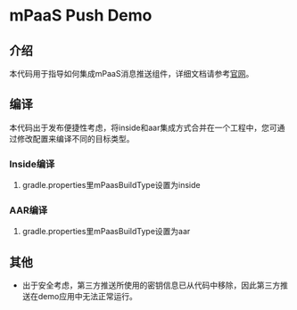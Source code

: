 # mPaaS Push Demo

## 介绍

本代码用于指导如何集成mPaaS消息推送组件，详细文档请参考[官网](https://help.aliyun.com/document_detail/49586.html?spm=a2c4g.11186623.6.723.4b81597e7XsxwJ)。


## 编译

本代码出于发布便捷性考虑，将inside和aar集成方式合并在一个工程中，您可通过修改配置来编译不同的目标类型。

### Inside编译
1. gradle.properties里mPaasBuildType设置为inside

### AAR编译
1. gradle.properties里mPaasBuildType设置为aar


## 其他
* 出于安全考虑，第三方推送所使用的密钥信息已从代码中移除，因此第三方推送在demo应用中无法正常运行。